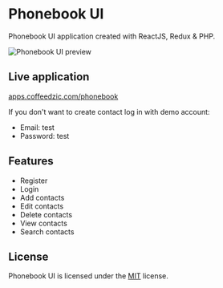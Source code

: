 # Phonebook UI

Phonebook UI application created with ReactJS, Redux & PHP. 

![Phonebook UI preview](https://apps.coffeedzic.com/phonebook/preview.png)

## Live application

[apps.coffeedzic.com/phonebook](https://apps.coffeedzic.com/phonebook)

If you don't want to create contact log in with demo account:

- Email: test
- Password: test

## Features

- Register
- Login
- Add contacts
- Edit contacts
- Delete contacts
- View contacts
- Search contacts

## License

Phonebook UI is licensed under the [MIT](https://github.com/coffeedzic/phonebook/blob/main/LICENSE) license.

